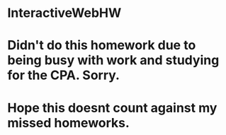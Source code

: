 # InteractiveWebHW

# Didn't do this homework due to being busy with work and studying for the CPA. Sorry. 

# Hope this doesnt count against my missed homeworks.

